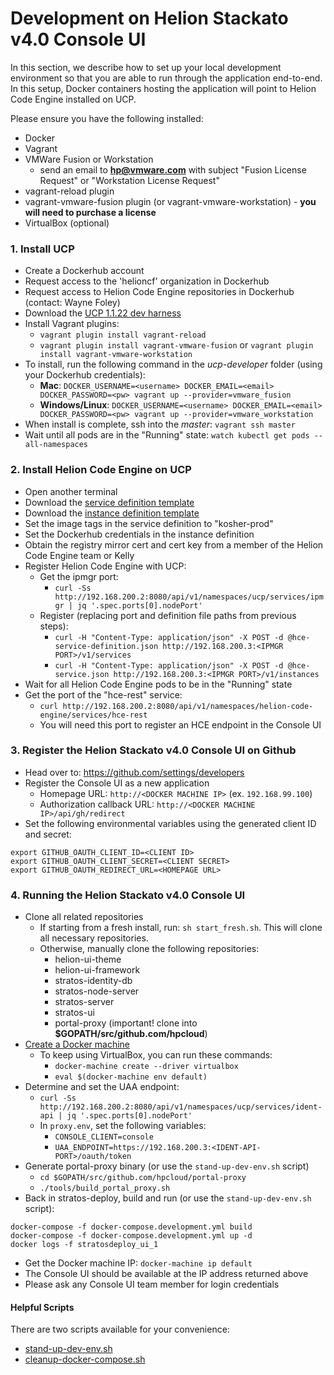 # Development on Helion Stackato v4.0 Console UI
In this section, we describe how to set up your local development environment so that you are able to run through the application end-to-end. In this setup, Docker containers hosting the application will point to Helion Code Engine installed on UCP.

Please ensure you have the following installed:
- Docker
- Vagrant
- VMWare Fusion or Workstation
  - send an email to **hp@vmware.com** with subject "Fusion License Request" or "Workstation License Request"
- vagrant-reload plugin
- vagrant-vmware-fusion plugin (or vagrant-vmware-workstation) - **you will need to purchase a license**
- VirtualBox (optional)

### <a id="install-ucp"></a>1. Install UCP
- Create a Dockerhub account
- Request access to the 'helioncf' organization in Dockerhub
- Request access to Helion Code Engine repositories in Dockerhub (contact: Wayne Foley)
- Download the [UCP 1.1.22 dev harness](https://s3-us-west-2.amazonaws.com/ucp-concourse/ucp-developer-1.1.22%2Bmaster.50a8819.20160519192614.tar.gz)
- Install Vagrant plugins:
  - `vagrant plugin install vagrant-reload`
  - `vagrant plugin install vagrant-vmware-fusion` or `vagrant plugin install vagrant-vmware-workstation`
- To install, run the following command in the *ucp-developer* folder (using your Dockerhub credentials):
  - **Mac**: `DOCKER_USERNAME=<username> DOCKER_EMAIL=<email> DOCKER_PASSWORD=<pw> vagrant up --provider=vmware_fusion`
  - **Windows/Linux**: `DOCKER_USERNAME=<username> DOCKER_EMAIL=<email> DOCKER_PASSWORD=<pw> vagrant up --provider=vmware_workstation`
- When install is complete, ssh into the *master*: `vagrant ssh master`
- Wait until all pods are in the "Running" state: `watch kubectl get pods --all-namespaces`

### <a id="install-hce"></a>2. Install Helion Code Engine on UCP
- Open another terminal
- Download the [service definition template](https://github.com/hpcloud/code-engine/blob/master/ucp/definition/hce-service-definition.json.template)
- Download the [instance definition template](https://github.com/hpcloud/code-engine/blob/master/ucp/instance/hce-service.json.template)
- Set the image tags in the service definition to "kosher-prod"
- Set the Dockerhub credentials in the instance definition
- Obtain the registry mirror cert and cert key from a member of the Helion Code Engine team or Kelly
- Register Helion Code Engine with UCP:
  - Get the ipmgr port:
    - `curl -Ss http://192.168.200.2:8080/api/v1/namespaces/ucp/services/ipmgr | jq '.spec.ports[0].nodePort'`
  - Register (replacing port and definition file paths from previous steps):
    - `curl -H "Content-Type: application/json" -X POST -d @hce-service-definition.json http://192.168.200.3:<IPMGR PORT>/v1/services`
    - `curl -H "Content-Type: application/json" -X POST -d @hce-service.json http://192.168.200.3:<IPMGR PORT>/v1/instances`
- Wait for all Helion Code Engine pods to be in the "Running" state
- Get the port of the "hce-rest" service:
  - `curl http://192.168.200.2:8080/api/v1/namespaces/helion-code-engine/services/hce-rest`
  - You will need this port to register an HCE endpoint in the Console UI

### <a id="register-ui"></a>3. Register the Helion Stackato v4.0 Console UI on Github
- Head over to: https://github.com/settings/developers
- Register the Console UI as a new application
  - Homepage URL: `http://<DOCKER MACHINE IP>` (ex. `192.168.99.100`)
  - Authorization callback URL: `http://<DOCKER MACHINE IP>/api/gh/redirect`
- Set the following environmental variables using the generated client ID and secret:
```
export GITHUB_OAUTH_CLIENT_ID=<CLIENT ID>
export GITHUB_OAUTH_CLIENT_SECRET=<CLIENT SECRET>
export GITHUB_OAUTH_REDIRECT_URL=<HOMEPAGE URL>
```

### <a id="running-ui"></a>4. Running the Helion Stackato v4.0 Console UI
- Clone all related repositories
  - If starting from a fresh install, run: `sh start_fresh.sh`. This will clone all necessary repositories.
  - Otherwise, manually clone the following repositories:
    - helion-ui-theme
    - helion-ui-framework
    - stratos-identity-db
    - stratos-node-server
    - stratos-server
    - stratos-ui
    - portal-proxy (important! clone into **$GOPATH/src/github.com/hpcloud**)
- [Create a Docker machine](create_docker_machine.md)
  - To keep using VirtualBox, you can run these commands:
    - `docker-machine create --driver virtualbox`
    - `eval $(docker-machine env default)`
- Determine and set the UAA endpoint:
  - `curl -Ss http://192.168.200.2:8080/api/v1/namespaces/ucp/services/ident-api | jq '.spec.ports[0].nodePort'`
  - In `proxy.env`, set the following variables:
    - `CONSOLE_CLIENT=console`
    - `UAA_ENDPOINT=https://192.168.200.3:<IDENT-API-PORT>/oauth/token`
- Generate portal-proxy binary (or use the `stand-up-dev-env.sh` script)
  - `cd $GOPATH/src/github.com/hpcloud/portal-proxy`
  - `./tools/build_portal_proxy.sh`
- Back in stratos-deploy, build and run (or use the `stand-up-dev-env.sh` script):
```
docker-compose -f docker-compose.development.yml build
docker-compose -f docker-compose.development.yml up -d
docker logs -f stratosdeploy_ui_1
```
- Get the Docker machine IP: `docker-machine ip default`
- The Console UI should be available at the IP address returned above
- Please ask any Console UI team member for login credentials

#### Helpful Scripts
There are two scripts available for your convenience:
- [stand-up-dev-env.sh](../stand-up-dev-env.sh)
- [cleanup-docker-compose.sh](../cleanup-docker-compose.sh)
